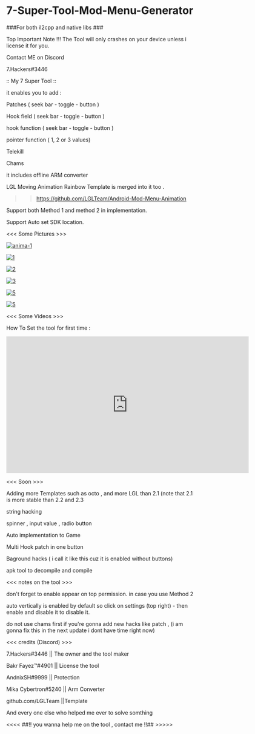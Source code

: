 # 7-Super-Tool-Mod-Menu-Generator
###For both il2cpp and native libs ###

Top Important Note !!!  The Tool will only crashes on your device unless i license it for you. 

Contact ME on Discord 

7.Hackers#3446

:: My 7 Super Tool :: 

it enables you to add : 

   Patches ( seek bar - toggle - button )

Hook field ( seek bar - toggle - button )

hook function ( seek bar - toggle - button )

pointer function ( 1, 2 or 3 values)

Telekill

Chams


it includes  offline ARM converter 

LGL Moving Animation Rainbow Template is merged into it too . 

>> https://github.com/LGLTeam/Android-Mod-Menu-Animation

Support both  Method 1 and method 2 in implementation.

Support Auto set SDK location.


<<< Some Pictures >>>
 

<a href="https://ibb.co/ts9CPfv"><img src="https://i.ibb.co/VSsBpyz/anima-1.gif" alt="anima-1" border="0"></a>

<a href="https://imgbb.com/"><img src="https://i.ibb.co/X8mcvGz/1.png" alt="1" border="0" /></a>

<a href="https://ibb.co/hBR9hSw"><img src="https://i.ibb.co/D9DWsZT/2.png" alt="2" border="0" /></a>

<a href="https://ibb.co/znk6kmS"><img src="https://i.ibb.co/bWfbf6r/3.png" alt="3" border="0" /></a>

<a href="https://ibb.co/PZm9Njz"><img src="https://i.ibb.co/Z6LYVX1/5.png" alt="5" border="0" /></a>

<a href="https://ibb.co/x3J19cB"><img src="https://ibb.co/x3J19cB/4.png" alt="5" border="0" /></a>

<<< Some Videos >>>

How To Set the tool for first time : 

<iframe width="640" height="360" frameborder="0" src="https://mega.nz/embed/QAUTiIaQ#fZumeTkxmwR9Yqx0-MWxuAxPjRH8qU4xFsXFBGHHfcQ" allowfullscreen ></iframe>

<<< Soon >>>

Adding more Templates such as octo , and more LGL than 2.1 (note that 2.1 is more stable than 2.2 and 2.3

string hacking 

spinner , input value , radio button 

Auto implementation to Game 

Multi Hook patch in one button

Baground hacks ( i call it like this cuz it is enabled without buttons)

apk tool to decompile and compile

<<< notes on the tool >>>

 don't forget to enable appear on top permission. in case you use Method 2

 auto vertically is enabled by default so click on settings (top right) - then enable and disable it to disable it.

do not use chams first if you're gonna add new hacks like patch , (i am gonna fix this in the next update i dont have time right now)

<<< credits (Discord) >>>

7.Hackers#3446      || The owner and the tool maker

Bakr Fayez™#4901    || License the tool

AndnixSH#9999       || Protection

Mika Cybertron#5240 || Arm Converter

github.com/LGLTeam  ||Template

And every one else who helped me ever to solve somthing

<<<< ##!! you wanna help me on the tool , contact me !!## >>>>>
